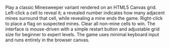 Play a classic Minesweeper variant rendered on an HTML5 Canvas grid. Left-click a cell to reveal it; a revealed number indicates how many adjacent mines surround that cell, while revealing a mine ends the game. Right-click to place a flag on suspected mines. Clear all non-mine cells to win. The interface is mouse-driven with a simple restart button and adjustable grid size for beginner to expert levels. The game uses minimal keyboard input and runs entirely in the browser canvas.